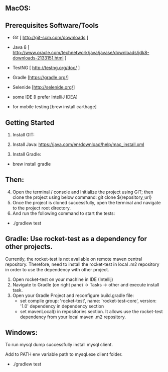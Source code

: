 ## MacOS:
## Prerequisites Software/Tools
 - Git [ http://git-scm.com/downloads ]

 - Java 8 [ http://www.oracle.com/technetwork/java/javase/downloads/jdk8-downloads-2133151.html ]

 - TestNG [ http://testng.org/doc/ ]

 - Gradle [https://gradle.org/]

 - Selenide [http://selenide.org/]

 - some IDE [I prefer IntelliJ IDEA]
 
 - for mobile testing [brew install carthage]

## Getting Started

1. Install GIT:

2. Install Java: https://java.com/en/download/help/mac_install.xml

3. Install Gradle:

 - brew install gradle

## Then:

4. Open the terminal / console and Initialize the project using GIT; then clone the project using below command: 
git clone ${repository_url}
5. Once the project is cloned successfully, open the terminal and navigate to the project root directory.
6. And run the following command to start the tests:
 -  ./gradlew test

## Gradle: Use rocket-test as a dependency for other projects.
Currently, the rocket-test is not available on remote maven central repository.
Therefore, need to install the rocket-test in local .m2 repository in order to use the dependency with other project.
1. Open rocket-test on your machine in IDE (Intellij)
2. Navigate to Gradle (on right pane) -> Tasks -> other and execute install task.
3. Open your Gradle Project and reconfigure build.gradle file:
   - set compile group: 'rocket-test', name: 'rocket-test-core', version: '1.0' dependency in dependency section
   - set mavenLocal() in repositories section. It allows use the rocket-test dependency from your local maven .m2 repository.

## Windows:
To run mysql dump successfully install mysql client.

Add to PATH env variable path to mysql.exe client folder.

 -  ./gradlew test
